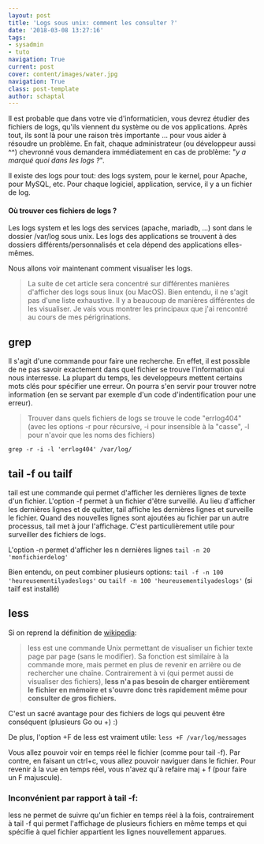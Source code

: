 ```yaml
---
layout: post
title: 'Logs sous unix: comment les consulter ?'
date: '2018-03-08 13:27:16'
tags:
- sysadmin
- tuto
navigation: True
current: post
cover: content/images/water.jpg
navigation: True
class: post-template
author: schaptal
---
```


Il est probable que dans votre vie d'informaticien, vous devrez étudier des fichiers de logs, qu'ils viennent du système ou de vos applications. 
Après tout, ils sont là pour une raison très importante ... pour vous aider à résoudre un problème. 
En fait, chaque administrateur (ou développeur aussi ^^) chevronné vous demandera immédiatement en cas de problème: "*y a marqué quoi dans les logs ?*".

Il existe des logs pour tout: des logs system, pour le kernel, pour Apache, pour MySQL, etc. Pour chaque logiciel, application, service, il y a un fichier de log.

#### Où trouver ces fichiers de logs ?
Les logs system et les logs des services (apache, mariadb, ...) sont dans le dossier /var/log sous unix. Les logs des applications se trouvent à des dossiers différents/personnalisés et cela dépend des applications elles-mêmes.

Nous allons voir maintenant comment visualiser les logs.
> La suite de cet article sera concentré sur différentes manières d'afficher des logs sous linux (ou MacOS). Bien entendu, il ne s'agit pas d'une liste exhaustive. Il y a beaucoup de manières différentes de les visualiser. Je vais vous montrer les principaux que j'ai rencontré au cours de mes périgrinations.

## grep
Il s'agit d'une commande pour faire une recherche. En effet, il est possible de ne pas savoir exactement dans quel fichier se trouve l'information qui nous interresse. La plupart du temps, les developpeurs mettent certains mots clés pour spécifier une erreur. On pourra s'en servir pour trouver notre information (en se servant par exemple d'un code d'indentification pour une erreur).
> Trouver dans quels fichiers de logs se trouve le code "errlog404" (avec les options -r  pour récursive, -i  pour insensible à la "casse", -l  pour n'avoir que les noms des fichiers)

`grep -r -i -l 'errlog404' /var/log/`

## tail -f ou tailf

tail est une commande qui permet d'afficher les dernières lignes de texte d'un fichier.
L'option -f permet à un fichier d'être surveillé. Au lieu d'afficher les dernières lignes et de quitter, tail affiche les dernières lignes et surveille le fichier. Quand des nouvelles lignes sont ajoutées au fichier par un autre processus, tail met à jour l'affichage. C'est particulièrement utile pour surveiller des fichiers de logs. 

L'option -n permet d'afficher les n dernières lignes
`tail -n 20 'monfichierdelog'`

Bien entendu, on peut combiner plusieurs options:
`tail -f -n 100 'heureusementilyadeslogs'`
ou
`tailf -n 100 'heureusementilyadeslogs'`
(si tailf est installé)

## less

Si on reprend la définition de [wikipedia](https://fr.wikipedia.org/wiki/Less_(Unix)):

> less est une commande Unix permettant de visualiser un fichier texte page par page (sans le modifier). Sa fonction est similaire à la commande more, mais permet en plus de revenir en arrière ou de rechercher une chaîne. Contrairement à vi (qui permet aussi de visualiser des fichiers), **less n'a pas besoin de charger entièrement le fichier en mémoire et s'ouvre donc très rapidement même pour consulter de gros fichiers.**

C'est un sacré avantage pour des fichiers de logs qui peuvent être conséquent (plusieurs Go ou +)  :)

De plus, l'option +F de less est vraiment utile:
`less +F /var/log/messages`

Vous allez pouvoir voir en temps réel le fichier (comme pour tail -f).
Par contre, en faisant un ctrl+c, vous allez pouvoir naviguer dans le fichier. Pour revenir à la vue en temps réel, vous n'avez qu'à refaire maj + f (pour faire un F majuscule).

### Inconvénient par rapport à tail -f:
less ne permet de suivre qu'un fichier en temps réel à la fois, contrairement à tail -f qui permet l'affichage de plusieurs fichiers en même temps et qui spécifie à quel fichier appartient les lignes nouvellement apparues.